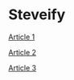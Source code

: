 # Steveify

[Article 1](Article.md)

[Article 2](Article2.md)

[Article 3](Article3.md)

<template>
  <div id="Steveify">
    <img src="assets/steveify.png" alt="Steveify" width="200"/>
  </div>
</template>
